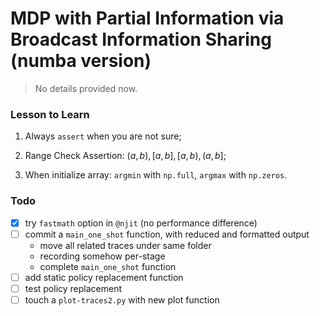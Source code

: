 # MDP with Partial Information via Broadcast Information Sharing (numba version)

> No details provided now.

### Lesson to Learn

1) Always `assert` when you are not sure;

2) Range Check Assertion: $(a,b), [a,b], [a,b), (a,b]$;

3) When initialize array: `argmin` with `np.full`, `argmax` with `np.zeros`.

### Todo

- [x] try `fastmath` option in `@njit` (no performance difference)
- [ ] commit a `main_one_shot` function, with reduced and formatted output
    - move all related traces under same folder
    - recording somehow per-stage
    - complete `main_one_shot` function
- [ ] add static policy replacement function
- [ ] test policy replacement
- [ ] touch a `plot-traces2.py` with new plot function